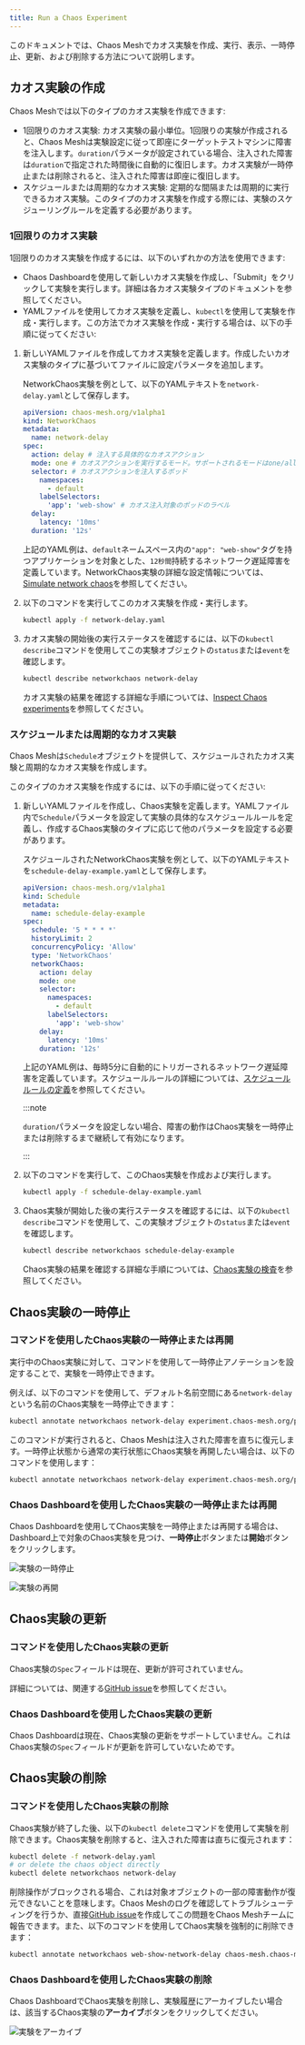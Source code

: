 ```yaml
---
title: Run a Chaos Experiment
---
```


このドキュメントでは、Chaos Meshでカオス実験を作成、実行、表示、一時停止、更新、および削除する方法について説明します。

## カオス実験の作成

Chaos Meshでは以下のタイプのカオス実験を作成できます:

- 1回限りのカオス実験: カオス実験の最小単位。1回限りの実験が作成されると、Chaos Meshは実験設定に従って即座にターゲットテストマシンに障害を注入します。`duration`パラメータが設定されている場合、注入された障害は`duration`で指定された時間後に自動的に復旧します。カオス実験が一時停止または削除されると、注入された障害は即座に復旧します。
- スケジュールまたは周期的なカオス実験: 定期的な間隔または周期的に実行できるカオス実験。このタイプのカオス実験を作成する際には、実験のスケジューリングルールを定義する必要があります。

### 1回限りのカオス実験

1回限りのカオス実験を作成するには、以下のいずれかの方法を使用できます:

- Chaos Dashboardを使用して新しいカオス実験を作成し、「Submit」をクリックして実験を実行します。詳細は各カオス実験タイプのドキュメントを参照してください。
- YAMLファイルを使用してカオス実験を定義し、`kubectl`を使用して実験を作成・実行します。この方法でカオス実験を作成・実行する場合は、以下の手順に従ってください:

1. 新しいYAMLファイルを作成してカオス実験を定義します。作成したいカオス実験のタイプに基づいてファイルに設定パラメータを追加します。

   NetworkChaos実験を例として、以下のYAMLテキストを`network-delay.yaml`として保存します。

   ```yaml
   apiVersion: chaos-mesh.org/v1alpha1
   kind: NetworkChaos
   metadata:
     name: network-delay
   spec:
     action: delay # 注入する具体的なカオスアクション
     mode: one # カオスアクションを実行するモード。サポートされるモードはone/all/fixed/fixed-percent/random-max-percent
     selector: # カオスアクションを注入するポッド
       namespaces:
         - default
       labelSelectors:
         'app': 'web-show' # カオス注入対象のポッドのラベル
     delay:
       latency: '10ms'
     duration: '12s'
   ```

   上記のYAML例は、`default`ネームスペース内の`"app": "web-show"`タグを持つアプリケーションを対象とした、`12秒間`持続するネットワーク遅延障害を定義しています。NetworkChaos実験の詳細な設定情報については、[Simulate network chaos](simulate-network-chaos-on-kubernetes.md)を参照してください。

2. 以下のコマンドを実行してこのカオス実験を作成・実行します。

   ```sh
   kubectl apply -f network-delay.yaml
   ```

3. カオス実験の開始後の実行ステータスを確認するには、以下の`kubectl describe`コマンドを使用してこの実験オブジェクトの`status`または`event`を確認します。

   ```sh
   kubectl describe networkchaos network-delay
   ```

   カオス実験の結果を確認する詳細な手順については、[Inspect Chaos experiments](inspect-chaos-experiments.md)を参照してください。

### スケジュールまたは周期的なカオス実験

Chaos Meshは`Schedule`オブジェクトを提供して、スケジュールされたカオス実験と周期的なカオス実験を作成します。

このタイプのカオス実験を作成するには、以下の手順に従ってください:

1. 新しいYAMLファイルを作成し、Chaos実験を定義します。YAMLファイル内で`Schedule`パラメータを設定して実験の具体的なスケジュールルールを定義し、作成するChaos実験のタイプに応じて他のパラメータを設定する必要があります。

   スケジュールされたNetworkChaos実験を例として、以下のYAMLテキストを`schedule-delay-example.yaml`として保存します。

   ```yaml
   apiVersion: chaos-mesh.org/v1alpha1
   kind: Schedule
   metadata:
     name: schedule-delay-example
   spec:
     schedule: '5 * * * *'
     historyLimit: 2
     concurrencyPolicy: 'Allow'
     type: 'NetworkChaos'
     networkChaos:
       action: delay
       mode: one
       selector:
         namespaces:
           - default
         labelSelectors:
           'app': 'web-show'
       delay:
         latency: '10ms'
       duration: '12s'
   ```

   上記のYAML例は、毎時5分に自動的にトリガーされるネットワーク遅延障害を定義しています。スケジュールルールの詳細については、[スケジュールルールの定義](define-scheduling-rules.md)を参照してください。

   :::note

   `duration`パラメータを設定しない場合、障害の動作はChaos実験を一時停止または削除するまで継続して有効になります。

   :::

2. 以下のコマンドを実行して、このChaos実験を作成および実行します。

   ```sh
   kubectl apply -f schedule-delay-example.yaml
   ```

3. Chaos実験が開始した後の実行ステータスを確認するには、以下の`kubectl describe`コマンドを使用して、この実験オブジェクトの`status`または`event`を確認します。

   ```sh
   kubectl describe networkchaos schedule-delay-example
   ```

   Chaos実験の結果を確認する詳細な手順については、[Chaos実験の検査](inspect-chaos-experiments.md)を参照してください。

## Chaos実験の一時停止

### コマンドを使用したChaos実験の一時停止または再開

実行中のChaos実験に対して、コマンドを使用して一時停止アノテーションを設定することで、実験を一時停止できます。

例えば、以下のコマンドを使用して、デフォルト名前空間にある`network-delay`という名前のChaos実験を一時停止できます：

```sh
kubectl annotate networkchaos network-delay experiment.chaos-mesh.org/pause=true
```

このコマンドが実行されると、Chaos Meshは注入された障害を直ちに復元します。一時停止状態から通常の実行状態にChaos実験を再開したい場合は、以下のコマンドを使用します：

```sh
kubectl annotate networkchaos network-delay experiment.chaos-mesh.org/pause-
```

### Chaos Dashboardを使用したChaos実験の一時停止または再開

Chaos Dashboardを使用してChaos実験を一時停止または再開する場合は、Dashboard上で対象のChaos実験を見つけ、**一時停止**ボタンまたは**開始**ボタンをクリックします。

![実験の一時停止](img/pause.png)

![実験の再開](img/restart.png)

## Chaos実験の更新

### コマンドを使用したChaos実験の更新

Chaos実験の`Spec`フィールドは現在、更新が許可されていません。

詳細については、関連する[GitHub issue](https://github.com/chaos-mesh/chaos-mesh/issues/2227)を参照してください。

### Chaos Dashboardを使用したChaos実験の更新

Chaos Dashboardは現在、Chaos実験の更新をサポートしていません。これはChaos実験の`Spec`フィールドが更新を許可していないためです。

## Chaos実験の削除

### コマンドを使用したChaos実験の削除

Chaos実験が終了した後、以下の`kubectl delete`コマンドを使用して実験を削除できます。Chaos実験を削除すると、注入された障害は直ちに復元されます：

```sh
kubectl delete -f network-delay.yaml
# or delete the chaos object directly
kubectl delete networkchaos network-delay
```

削除操作がブロックされる場合、これは対象オブジェクトの一部の障害動作が復元できないことを意味します。Chaos Meshのログを確認してトラブルシューティングを行うか、直接[GitHub issue](https://github.com/pingcap/chaos-mesh/issues)を作成してこの問題をChaos Meshチームに報告できます。また、以下のコマンドを使用してChaos実験を強制的に削除できます：

```sh
kubectl annotate networkchaos web-show-network-delay chaos-mesh.chaos-mesh.org/cleanFinalizer=forced
```

### Chaos Dashboardを使用したChaos実験の削除

Chaos DashboardでChaos実験を削除し、実験履歴にアーカイブしたい場合は、該当するChaos実験の**アーカイブ**ボタンをクリックしてください。

![実験をアーカイブ](img/archive.png)